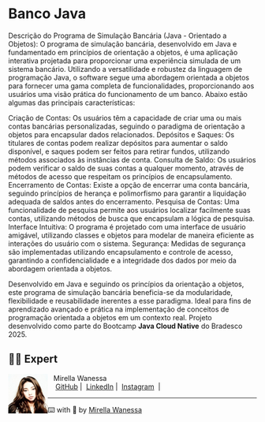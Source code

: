 # Banco Java
 Descrição do Programa de Simulação Bancária (Java - Orientado a Objetos):  O programa de simulação bancária, desenvolvido em Java e fundamentado em princípios de orientação a objetos, é uma aplicação interativa projetada para proporcionar uma experiência simulada de um sistema bancário. Utilizando a versatilidade e robustez da linguagem de programação Java, o software segue uma abordagem orientada a objetos para fornecer uma gama completa de funcionalidades, proporcionando aos usuários uma visão prática do funcionamento de um banco. Abaixo estão algumas das principais características:

 Criação de Contas:  Os usuários têm a capacidade de criar uma ou mais contas bancárias personalizadas, seguindo o paradigma de orientação a objetos para encapsular dados relacionados.
 Depósitos e Saques:  Os titulares de contas podem realizar depósitos para aumentar o saldo disponível, e saques podem ser feitos para retirar fundos, utilizando métodos associados às instâncias de conta.
 Consulta de Saldo:  Os usuários podem verificar o saldo de suas contas a qualquer momento, através de métodos de acesso que respeitam os princípios de encapsulamento.
 Encerramento de Contas:  Existe a opção de encerrar uma conta bancária, seguindo princípios de herança e polimorfismo para garantir a liquidação adequada de saldos antes do encerramento.
 Pesquisa de Contas:  Uma funcionalidade de pesquisa permite aos usuários localizar facilmente suas contas, utilizando métodos de busca que encapsulam a lógica de pesquisa.
 Interface Intuitiva:  O programa é projetado com uma interface de usuário amigável, utilizando classes e objetos para modelar de maneira eficiente as interações do usuário com o sistema.
 Segurança:  Medidas de segurança são implementadas utilizando encapsulamento e controle de acesso, garantindo a confidencialidade e a integridade dos dados por meio da abordagem orientada a objetos.
 
 Desenvolvido em Java e seguindo os princípios da orientação a objetos, este programa de simulação bancária beneficia-se da modularidade, flexibilidade e reusabilidade inerentes a esse paradigma. Ideal para fins de aprendizado avançado e prática na implementação de conceitos de programação orientada a objetos em um contexto real. Projeto desenvolvido como parte do Bootcamp **Java Cloud Native** do Bradesco 2025.

## 👩‍💻 Expert

<p>
    <img 
      align="left" 
      width="80" 
      src="https://github.com/Mirellawanessa/DIO-Trilha-Java-Basico/blob/main/GitHub/imagens/User.jpeg?raw=true"
    />
    <p>&nbsp;&nbsp;&nbsp;Mirella Wanessa<br>
    &nbsp;&nbsp;&nbsp;
    <a href="https://github.com/Mirellawanessa">GitHub</a>&nbsp;|&nbsp;
    <a href="https://www.linkedin.com/in/mirellawanessa/">LinkedIn</a>&nbsp;|&nbsp;
    <a href="https://www.instagram.com/_mirella.page/?next=%2F">Instagram</a>
    &nbsp;|&nbsp;</p>
</p>

---

⌨️ with 💜 by [Mirella Wanessa](https://github.com/Mirellawanessa)
